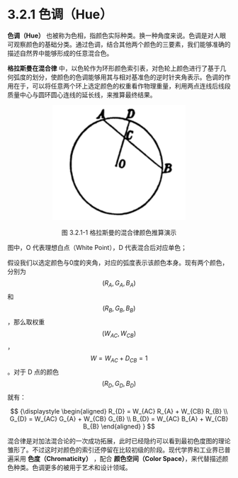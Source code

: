 
# 3.2.1 色调（Hue）

**色调（Hue）** 也被称为色相，指颜色实际种类。换一种角度来说。色调是对人眼可观察颜色的基础分类。通过色调，结合其他两个颜色的三要素，我们能够准确的描述自然界中能够形成的任意混合色。

**格拉斯曼在混合律** 中，以色轮作为环形颜色索引表，对色轮上颜色进行了基于几何弧度的划分，使颜色的色调能够用其与相对基准色的逆时针夹角表示。色调的作用在于，可以将任意两个环上选定颜色的权重看作物理重量，利用两点连线后线段质量中心与圆环圆心连线的延长线，来推算最终结果。

<center>
<figure>
   <img width = "300" height = "260"
      src="../../Pictures/Grassmann_Circle.png" alt="">
   <figcaption>
      <p>图 3.2.1-1 格拉斯曼的混合律颜色推算演示</p>
   </figcaption>
</figure>
</center>


图中，O 代表理想白点（White Point），D 代表混合后对应单色；

假设我们以选定颜色与0度的夹角，对应的弧度表示该颜色本身。现有两个颜色，分别为 $$(R_{A},G_{A},B_{A})$$ 和 $$(R_{B},G_{B},B_{B})$$ ，那么取权重 $$(W_{AC},W_{CB})$$ ， $$W = W_{AC} + D_{CB} = 1$$ 。对于 D 点的颜色 $$(R_{D},G_{D},B_{D})$$ 就有：

$$
{\displaystyle 
 \begin{aligned}
   R_{D} = W_{AC} R_{A} + W_{CB} R_{B} \\
   G_{D} = W_{AC} G_{A} + W_{CB} G_{B} \\
   B_{D} = W_{AC} B_{A} + W_{CB} B_{B}
 \end{aligned}
}
$$

混合律是对加法混合论的一次成功拓展，此时已经隐约可以看到最初色度图的理论雏形了。不过这时对颜色的索引还停留在比较初级的阶段。现代学界和工业界已普遍采用 **色度（Chromaticity）** ，配合 **颜色空间（Color Space）**，来代替描述颜色种类。色调更多的被用于艺术和设计领域。


[ref]: References_3.md